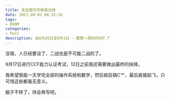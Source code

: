 ```yaml
---
title: 走在毁灭的悬崖边缘
date: 2021-09-02 08:32:16
tags:
- DOOM
categories:
- Post
description: 自8月26日至9月1日---整整一周的时间T.T
---
```


没错，人已经要没了，二战也是不可能二战的了。

9月17日进行CCF能力认证考试，12日之前我还需要做出最终的抉择。

我希望我能一天学完全部的操作系统和数学，然后疯狂搞C艹，最后直接起飞，只可惜这些都毫无意义。

脑子不转了，待会再写吧。